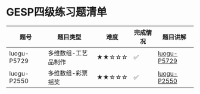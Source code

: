 # GESP四级练习题清单

| 题号 | 题目类型 | 难度 | 完成情况 | 题目讲解 |
|------|----------|------|----------|----------|
| luogu-P5729| 多维数组-工艺品制作| ★★☆☆☆ | ✅ |[luogu-P5729](https://www.coderli.com/gesp-4-luogu-p5729/)|
| luogu-P2550| 多维数组-彩票摇奖| ★★☆☆☆ | ✅ |[luogu-P2550](https://www.coderli.com/gesp-4-luogu-p2550/)|
